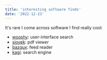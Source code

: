 ```yaml
---
title: 'interesting software finds'
date: '2022-12-23'
---
```


It's rare I come across software I find really cool:

- [wooshy](https://github.com/godbout/Wooshy.docs): user-interface search
- [sioyek](https://github.com/ahrm/sioyek): pdf viewer
- [bazqux](https://github.com/bazqux): feed reader
- [kagi](https://kagi.com/): search engine